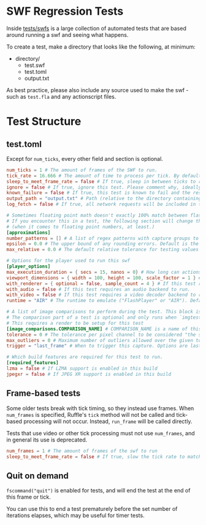 # SWF Regression Tests

Inside [tests/swfs](tests/swfs) is a large collection of automated tests that are based around running a swf and seeing what happens.

To create a test, make a directory that looks like the following, at minimum:

- directory/
  - test.swf
  - test.toml
  - output.txt

As best practice, please also include any source used to make the swf - such as `test.fla` and any actionscript files.


# Test Structure
## test.toml
Except for `num_ticks`, every other field and section is optional.

```toml
num_ticks = 1 # The amount of frames of the SWF to run.
tick_rate = 16.666 # The amount of time to process per tick. By default this uses the SWF frame rate.
sleep_to_meet_frame_rate = false # If true, sleep in between ticks to run at realtime speed. Necessary for some timer tests.
ignore = false # If true, ignore this test. Please comment why, ideally link to an issue, so we know what's up
known_failure = false # If true, this test is known to fail and the result will be inverted. When the test passes in the future, it'll fail and alert that it now passes.
output_path = "output.txt" # Path (relative to the directory containing test.toml) to the expected output
log_fetch = false # If true, all network requests will be included in the output.

# Sometimes floating point math doesn't exactly 100% match between flash and rust.
# If you encounter this in a test, the following section will change the output testing from "exact" to "approximate"
# (when it comes to floating point numbers, at least.)
[approximations]
number_patterns = [] # A list of regex patterns with capture groups to additionally treat as approximate numbers
epsilon = 0.0 # The upper bound of any rounding errors. Default is the difference between 1.0 and the next largest representable number
max_relative = 0.0 # The default relative tolerance for testing values that are far-apart. Default is the difference between 1.0 and the next largest representable number

# Options for the player used to run this swf
[player_options]
max_execution_duration = { secs = 15, nanos = 0} # How long can actionscript execute for before being forcefully stopped
viewport_dimensions = { width = 100, height = 100, scale_factor = 1 } # The size of the player. Defaults to the swfs stage size
with_renderer = { optional = false, sample_count = 4 } # If this test requires a renderer to run. Optional will enable the renderer where available.
with_audio = false # If this test requires an audio backend to run.
with_video = false # If this test requires a video decoder backend to run.
runtime = "AIR" # The runtime to emulate ("FlashPlayer" or "AIR"). Defaults to "FlashPlayer"

# A list of image comparisons to perform during the test. This block is repeatable infinitely, as long as each name is unique.
# The comparison part of a test is optional and only runs when `imgtests` feature is enabled
# This requires a render to be setup for this test
[image_comparisons.COMPARISON_NAME] # COMPARISON_NAME is a name of this particular image
tolerance = 0 # The tolerance per pixel channel to be considered "the same". Increase as needed with tests that aren't pixel perfect across platforms.
max_outliers = 0 # Maximum number of outliers allowed over the given tolerance levels. Increase as needed with tests that aren't pixel perfect across platforms.
trigger = "last_frame" # When to trigger this capture. Options are last_frame (default), fs_command, or a frame/tick number (1-based). Only one image may exist per frame/tick number or last_frame.

# Which build features are required for this test to run.
[required_features]
lzma = false # If LZMA support is enabled in this build
jpegxr = false # If JPEG XR support is enabled in this build
```

## Frame-based tests

Some older tests break with tick timing, so they instead use frames. When `num_frames` is specified, Ruffle's `tick` method will not be called and tick-based processing will not occur. Instead, `run_frame` will be called directly.

Tests that use video or other tick processing must not use `num_frames`, and in general its use is deprecated.

```toml
num_frames = 1 # The amount of frames of the swf to run
sleep_to_meet_frame_rate = false # If true, slow the tick rate to match the movies requested fps rate
```

## Quit on demand

`fscommand("quit")` is enabled for tests, and will end the test at the end of this frame or tick.

You can use this to end a test prematurely before the set number of iterations elapses, which may be useful for timer tests.
